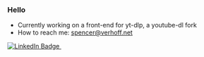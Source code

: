 ### Hello


- Currently working on a front-end for yt-dlp, a youtube-dl fork
- How to reach me: spencer@verhoff.net

<div id="badges">
  <a href="https://www.linkedin.com/in/spencer-v-a1b0bb220/">
    <img src="https://img.shields.io/badge/LinkedIn-blue" alt="LinkedIn Badge"/>
  </a>
  <img src="https://komarev.com/ghpvc/?username=Spencerv1&style=flat-square&color=blue" alt=""/>
</div>
